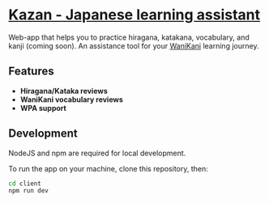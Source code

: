 # [Kazan - Japanese learning assistant](https://gush-labs.github.io/kazan/)

Web-app that helps you to practice hiragana, katakana, vocabulary, and kanji (coming soon). An assistance tool for your [WaniKani](https://wanikani.com) learning journey.

## Features

 * **Hiragana/Kataka reviews**
 * **WaniKani vocabulary reviews**
 * **WPA support**

## Development

NodeJS and npm are required for local development.

To run the app on your machine, clone this repository, then:
```bash
cd client
npm run dev
```

